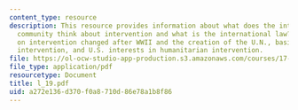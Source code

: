 ```yaml
---
content_type: resource
description: This resource provides information about what does the international
  community think about intervention and what is the international law?, certain views
  on intervention changed after WWII and the creation of the U.N., basis for humanitarian
  intervention, and U.S. interests in humanitarian intervention.
file: https://ol-ocw-studio-app-production.s3.amazonaws.com/courses/17-523-ethnicity-and-race-in-world-politics-fall-2005/a272e136d370f0a8710d86e78a1b8f86_l_19.pdf
file_type: application/pdf
resourcetype: Document
title: l_19.pdf
uid: a272e136-d370-f0a8-710d-86e78a1b8f86
---
```

